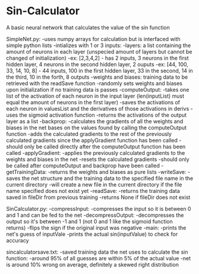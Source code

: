 # Sin-Calculator
A basic neural network that calculates the value of the sin function

SimpleNet.py:
-uses numpy arrays for calculation but is interfaced with simple python lists
-intializes with 1 or 3 inputs:
  -layers: a list containing the amount of neurons in each layer (unspecied amount of layers but cannot be changed of initialization)
    -ex: [2,3,4,2] - has 2 inputs, 3 neurons in the first hidden layer, 4 neurons in the second hidden layer, 2 ouputs
    -ex: [44, 100, 33, 14, 10, 8] - 44 inputs, 100 in the first hidden layer, 33 in the second, 14 in the third, 10 in the forth, 8 outputs
  -weights and biases: training data to be retrieved with the readSave function
    -randomly sets weights and biases upon initialization if no training data is passes
-computeOutput:
  -takes one list of the activation of each neuron in the input layer (len(inputList) must equal the amount of neurons in the first layer)
  -saves the activations of each neuron in valuesList and the derivatives of those activations in derivs
    -uses the sigmoid activation function
  -returns the activations of the output layer as a list
-backprop:
  -calculates the gradients of all the weights and biases in the net bases on the values found by calling the computeOutput function
  -adds the calculated gradients to the rest of the previously calculated gradients since the applyGradient function has been called
  -should only be called directly after the computeOutput function has been called
-applyGradient:
  -applies the previously calculated gradients to the weights and biases in the net
  -resets the calculated gradients
  -should only be called after computeOutput and backprop have been called
-getTrainingData:
  -returns the weights and biases as pure lists
-writeSave:
  -saves the net structure and the training data to the specified file name in the current directory
  -will create a new file in the current directory if the file name specified does not exist yet
-readSave:
  -returns the training data saved in fileDir from previous training
  -returns None if fileDir does not exist
  
SinCalculator.py:
  -compressInput:
    -compresses the input so it is between 0 and 1 and can be fed to the net
  -decompressOutput:
    -decompresses the output so it's between -1 and 1 (not 0 and 1 like the sigmoid function returns)
    -flips the sign if the original input was negative
  -main:
    -prints the net's guess of inputVale
    -prints the actual sin(inputValue) to check for accuracy

sincalculatorsave.txt:
  -saved training data the net uses to calculate the sin function:
    -around 95% of all guesses are within 5% of the actual value
    -net is around 10% wrong on average, definitely a skewed right distribution 
